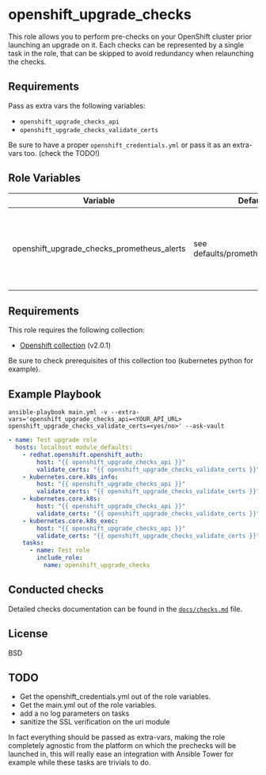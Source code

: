 openshift_upgrade_checks
=========

This role allows you to perform pre-checks on your OpenShift cluster prior launching an upgrade on it. Each checks can be represented by a single task in the role, that can be skipped to avoid redundancy when relaunching the checks.

Requirements
------------
Pass as extra vars the following variables:
 - `openshift_upgrade_checks_api`
 - `openshift_upgrade_checks_validate_certs`

Be sure to have a proper `openshift_credentials.yml` or pass it as an extra-vars too. (check the TODO!)

Role Variables
--------------

| Variable | Default | Comments | Examples |
|----------|---------|----------|----------|
|openshift_upgrade_checks_prometheus_alerts| see defaults/prometheus_alerts.yml | This variable holds a list of critical alerts, that can be modified if needed | see defaults/prometheus_alerts.yml


Requirements
------------
This role requires the following collection:
 - [Openshift collection](https://console.redhat.com/ansible/automation-hub/repo/published/redhat/openshift) (v2.0.1)
 
Be sure to check prerequisites of this collection too (kubernetes python for example).

Example Playbook
----------------
```
ansible-playbook main.yml -v --extra-vars='openshift_upgrade_checks_api=<YOUR_API_URL> openshift_upgrade_checks_validate_certs=<yes/no>' --ask-vault
```


```yaml
- name: Test upgrade role
  hosts: localhost module_defaults:
    - redhat.openshift.openshift_auth:
        host: "{{ openshift_upgrade_checks_api }}"
        validate_certs: "{{ openshift_upgrade_checks_validate_certs }}"  
    - kubernetes.core.k8s_info:
        host: "{{ openshift_upgrade_checks_api }}"
        validate_certs: "{{ openshift_upgrade_checks_validate_certs }}"  
    - kubernetes.core.k8s: 
        host: "{{ openshift_upgrade_checks_api }}" 
        validate_certs: "{{ openshift_upgrade_checks_validate_certs }}"  
    - kubernetes.core.k8s_exec: 
        host: "{{ openshift_upgrade_checks_api }}" 
        validate_certs: "{{ openshift_upgrade_checks_validate_certs }}" 
    tasks: 
      - name: Test role 
        include_role: 
          name: openshift_upgrade_checks
```

Conducted checks
----------------

Detailed checks documentation can be found in the [`docs/checks.md`](docs/checks.md) file.

License
-------

BSD

TODO
-------

- Get the openshift_credentials.yml out of the role variables.
- Get the main.yml out of the role variables.
- add a no log parameters on tasks
- sanitize the SSL verification on the uri module

In fact everything should be passed as extra-vars, making the role completely agnostic from the platform on which the prechecks will be launched in, this will really ease an integration with Ansible Tower for example while these tasks are trivials to do.

